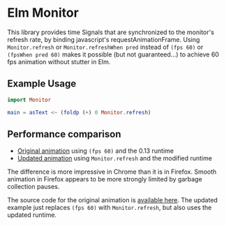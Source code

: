 # Elm Monitor

This library provides time Signals that are synchronized to the monitor's refresh rate, by binding javascript's requestAnimationFrame. Using `Monitor.refresh` or `Monitor.refreshWhen pred` instead of `(fps 60)` or `(fpsWhen pred 60)` makes it possible (but not guaranteed...) to achieve 60 fps animation without stutter in Elm.

## Example Usage

```elm
import Monitor

main = asText <~ (foldp (+) 0 Monitor.refresh)
```

## Performance comparison

* [Original animation](http://jsbin.com/mutage) using `(fps 60)` and the 0.13 runtime
* [Updated animation](http://jsbin.com/cimele) using `Monitor.refresh` and the modified runtime

The difference is more impressive in Chrome than it is in Firefox. Smooth animation in Firefox appears to be more strongly limited by garbage collection pauses.

The source code for the original animation is [available here](http://share-elm.com/sprout/54684d3de4b00800031feba0). The updated example just replaces `(fps 60)` with `Monitor.refresh`, but also uses the updated runtime.
